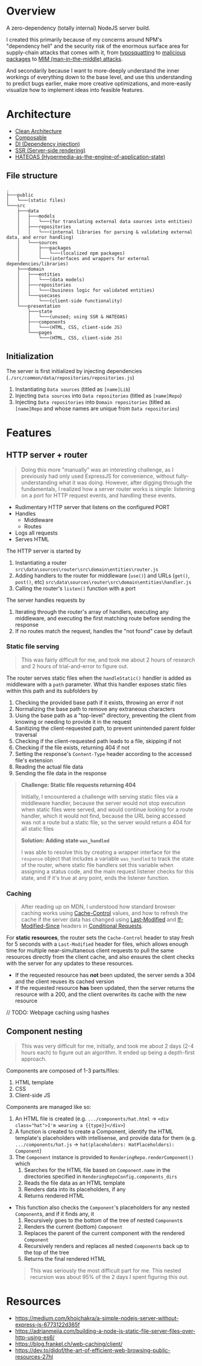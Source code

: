 # Overview

A zero-dependency (totally internal) NodeJS server build.

I created this primarily because of my concerns around NPM's "dependency hell" and the security risk of the enormous surface area for supply-chain attacks that comes with it, from [typosquatting](https://snyk.io/blog/typosquatting-attacks/) to [malicious packages](https://www.akamai.com/blog/security-research/critical-linux-backdoor-xz-utils-discovered-what-to-know) to [MIM (man-in-the-middle) attacks](https://www.fortinet.com/resources/cyberglossary/man-in-the-middle-attack).

And secondarily because I want to more-deeply understand the inner workings of everything down to the base level, and use this understanding to predict bugs earlier, make more creative optimizations, and more-easily visualize how to implement ideas into feasible features.

# Architecture

- [Clean Architecture](https://blog.cleancoder.com/uncle-bob/2012/08/13/the-clean-architecture.html)
- [Composable](https://www.storyblok.com/mp/composable-architecture)
- [DI (Dependency injection)](https://www.jamesshore.com/v2/blog/2006/dependency-injection-demystified)
- [SSR (Server-side rendering)](https://developer.mozilla.org/en-US/docs/Glossary/SSR)
- [HATEOAS (Hypermedia-as-the-engine-of-application-state)](https://htmx.org/essays/hateoas/)

## File structure

```
.
├───public
│   └───(static files)
└───src
    ├───data
    │   ├───models
    │   │   └───(for translating external data sources into entities)
    │   ├───repositories
    │   │   └───(internal libraries for parsing & validating external data, and error handling)
    │   └───sources
    │       ├───packages
    │       │   └───(localized npm packages)
    │       └───(interfaces and wrappers for external dependencies/libraries)
    ├───domain
    │   ├───entities
    │   │   └───(data models)
    │   ├───repositories
    │   │   └───(business logic for validated entities)
    │   └───usecases
    │       └───(client-side functionality)
    └───presentation
        ├───state
        │   └───(unused; using SSR & HATEOAS)
        ├───components
        │   └───(HTML, CSS, client-side JS)
        └───pages
            └───(HTML, CSS, client-side JS)
```

## Initialization

The server is first initialized by injecting dependencies (`./src/common/data/repositories/repositories.js`)

1.  Instantiating `Data sources` (titled as `[name]Lib`)
2.  Injecting `Data sources` into `Data repositories` (titled as `[name]Repo`)
3.  Injecting `Data repositories` into `Domain repositories` (titled as `[name]Repo` and whose names are unique from `Data repositories`)

# Features

## HTTP server + router

> Doing this more "manually" was an interesting challenge, as I previously had only used ExpressJS for convenience, without fully-understanding what it was doing. However, after digging through the fundamentals, I realized how a server router works is simple: listening on a port for HTTP request events, and handling these events.

- Rudimentary HTTP server that listens on the configured PORT
- Handles
  - Middleware
  - Routes
- Logs all requests
- Serves HTML

The HTTP server is started by

1. Instantiating a router `src\data\sources\router\src\domain\entities\router.js`
2. Adding handlers to the router for middleware (`use()`) and URLs (`get()`, `post()`, etc) `src\data\sources\router\src\domain\entities\handler.js`
3. Calling the router's `listen()` function with a port

The server handles requests by

1. Iterating through the router's array of handlers, executing any middleware, and executing the first matching route before sending the response
2. If no routes match the request, handles the "not found" case by default

### Static file serving

> This was fairly difficult for me, and took me about 2 hours of research and 2 hours of trial-and-error to figure out.

The router serves static files when the `handleStatic()` handler is added as middleware with a `path` parameter. What this handler exposes static files within this path and its subfolders by

1. Checking the provided base path if it exists, throwing an error if not
2. Normalizing the base path to remove any extraneous characters
3. Using the base path as a "top-level" directory, preventing the client from knowing or needing to provide it in the request
4. Sanitizing the client-requested path, to prevent unintended parent folder traversal
5. Checking if the client-requested path leads to a file, skipping if not
6. Checking if the file exists, returning 404 if not
7. Setting the response's `Content-Type` header according to the accessed file's extension
8. Reading the actual file data
9. Sending the file data in the response

> **Challenge: Static file requests returning 404**
>
> Initially, I encountered a challenge with serving static files via a middleware handler, because the server would not stop execution when static files were served, and would continue looking for a route handler, which it would not find, because the URL being accessed was not a route but a static file, so the server would return a 404 for all static files
>
> **Solution: Adding state `was_handled`**
>
> I was able to resolve this by creating a wrapper interface for the `response` object that includes a variable `was_handled` to track the state of the router, where static file handlers set this variable when assigning a status code, and the main request listener checks for this state, and if it's true at any point, ends the listener function.

### Caching

> After reading up on MDN, I understood how standard browser caching works using [Cache-Control](https://developer.mozilla.org/en-US/docs/Web/HTTP/Reference/Headers/Cache-Control) values, and how to refresh the cache if the server data has changed using [Last-Modified](https://developer.mozilla.org/en-US/docs/Web/HTTP/Reference/Headers/Last-Modified) and [If-Modified-Since](https://developer.mozilla.org/en-US/docs/Web/HTTP/Reference/Headers/If-Modified-Since) headers in [Conditional Requests](https://developer.mozilla.org/en-US/docs/Web/HTTP/Guides/Conditional_requests).

For **static resources**, the router sets the `Cache-Control` header to stay fresh for 5 seconds with a `Last-Modified` header for files, which allows enough time for multiple near-simultaneous client requests to pull the same resources directly from the client cache, and also ensures the client checks with the server for any updates to these resources.

- If the requested resource has **not** been updated, the server sends a 304 and the client reuses its cached version
- If the requested resource **has** been updated, then the server returns the resource with a 200, and the client overwrites its cache with the new resource

// TODO: Webpage caching using hashes

## Component nesting

> This was very difficult for me, initially, and took me about 2 days (2-4 hours each) to figure out an algorithm. It ended up being a depth-first approach.

Components are composed of 1-3 parts/files:

1. HTML template
2. CSS
3. Client-side JS

Components are managed like so:

1. An HTML file is created (e.g. `.../components/hat.html` -> `<div class="hat">I'm wearing a {{type}}</div>`)
2. A function is created to create a Component, identify the HTML template's placeholders with intellisense, and provide data for them (e.g. `.../components/hat.js` -> `hat(placeholders: HatPlaceholders): Component`)
3. The `Component` instance is provided to `RenderingRepo.renderComponent()` which
   1. Searches for the HTML file based on `Component.name` in the directories specified in `RenderingRepoConfig.components_dirs`
   2. Reads the file data as an HTML template
   3. Renders data into its placeholders, if any
   4. Returns rendered HTML

- This function also checks the `Component`'s placeholders for any nested `Component`s, and if it finds any, it
  1.  Recursively goes to the bottom of the tree of nested `Component`s
  2.  Renders the current (bottom) `Component`
  3.  Replaces the parent of the current component with the rendered `Component`
  4.  Recursively renders and replaces all nested `Component`s back up to the top of the tree
  5.  Returns the final rendered HTML
    > This was seriously the most difficult part for me. This nested recursion was about 95% of the 2 days I spent figuring this out.

# Resources

- https://medium.com/khojchakra/a-simple-nodejs-server-without-express-js-6773122d365f
- https://adrianmejia.com/building-a-node-js-static-file-server-files-over-http-using-es6/
- https://blog.frankel.ch/web-caching/client/
- https://dev.to/didof/the-art-of-efficient-web-browsing-public-resources-27hl
